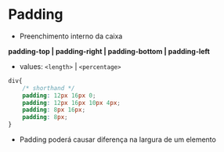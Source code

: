 # Padding

- Preenchimento interno da caixa

**padding-top | padding-right | padding-bottom | padding-left**
- values: `<length>` | `<percentage>`
```CSS
div{
    /* shorthand */
    padding: 12px 16px 0;
    padding: 12px 16px 10px 4px;
    padding: 8px 16px;
    padding: 8px;
}
```

- Padding poderá causar diferença na largura de um elemento
